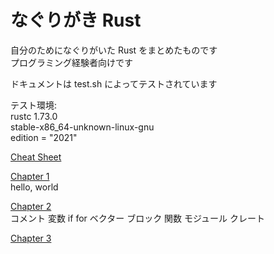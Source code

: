 # なぐりがき Rust

自分のためになぐりがいた Rust をまとめたものです  
プログラミング経験者向けです  

ドキュメントは test.sh によってテストされています  

テスト環境:  
rustc 1.73.0  
stable-x86_64-unknown-linux-gnu  
edition = "2021"  

[Cheat Sheet](cheatsheet.md)  

[Chapter 1](chapter01.md)  
hello, world  

[Chapter 2](chapter02.md)  
コメント 変数 if for ベクター ブロック 関数 モジュール クレート

[Chapter 3](chapter03.md)
